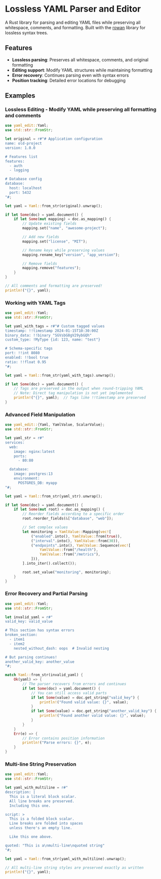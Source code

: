 Lossless YAML Parser and Editor
==============================

A Rust library for parsing and editing YAML files while preserving all whitespace, comments, and formatting. Built with the [rowan] library for lossless syntax trees.

## Features

- **Lossless parsing**: Preserves all whitespace, comments, and original formatting
- **Editing support**: Modify YAML structures while maintaining formatting
- **Error recovery**: Continues parsing even with syntax errors
- **Position tracking**: Detailed error locations for debugging

## Examples

### Lossless Editing - Modify YAML while preserving all formatting and comments

```rust
use yaml_edit::Yaml;
use std::str::FromStr;

let original = r#"# Application configuration
name: old-project
version: 1.0.0

# Features list
features:
  - auth
  - logging

# Database config
database:
  host: localhost
  port: 5432
"#;

let yaml = Yaml::from_str(original).unwrap();

if let Some(doc) = yaml.document() {
    if let Some(mut mapping) = doc.as_mapping() {
        // Update existing fields
        mapping.set("name", "awesome-project");

        // Add new fields
        mapping.set("license", "MIT");

        // Rename keys while preserving values
        mapping.rename_key("version", "app_version");

        // Remove fields
        mapping.remove("features");
    }
}

// All comments and formatting are preserved!
println!("{}", yaml);
```

### Working with YAML Tags

```rust
use yaml_edit::Yaml;
use std::str::FromStr;

let yaml_with_tags = r#"# Custom tagged values
timestamp: !!timestamp 2024-01-15T10:30:00Z
binary_data: !!binary "SGVsbG8gV29ybGQh"
custom_type: !MyType {id: 123, name: "test"}

# Schema-specific tags
port: !!int 8080
enabled: !!bool true
ratio: !!float 0.95
"#;

let yaml = Yaml::from_str(yaml_with_tags).unwrap();

if let Some(doc) = yaml.document() {
    // Tags are preserved in the output when round-tripping YAML
    // Note: Direct tag manipulation is not yet implemented
    println!("{}", yaml);  // Tags like !!timestamp are preserved
}
```

### Advanced Field Manipulation

```rust
use yaml_edit::{Yaml, YamlValue, ScalarValue};
use std::str::FromStr;

let yaml_str = r#"
services:
  web:
    image: nginx:latest
    ports:
      - 80:80

  database:
    image: postgres:13
    environment:
      POSTGRES_DB: myapp
"#;

let yaml = Yaml::from_str(yaml_str).unwrap();

if let Some(doc) = yaml.document() {
    if let Some(mut root) = doc.as_mapping() {
        // Reorder fields according to a specific order
        root.reorder_fields(&["database", "web"]);

        // Set complex values
        let monitoring = YamlValue::Mapping(vec![
            ("enabled".into(), YamlValue::from(true)),
            ("interval".into(), YamlValue::from(30)),
            ("endpoints".into(), YamlValue::Sequence(vec![
                YamlValue::from("/health"),
                YamlValue::from("/metrics"),
            ])),
        ].into_iter().collect());

        root.set_value("monitoring", monitoring);
    }
}
```

### Error Recovery and Partial Parsing

```rust
use yaml_edit::Yaml;
use std::str::FromStr;

let invalid_yaml = r#"
valid_key: valid_value

# This section has syntax errors
broken_section:
  - item1
  - item2
    nested_without_dash: oops  # Invalid nesting

# But parsing continues!
another_valid_key: another_value
"#;

match Yaml::from_str(invalid_yaml) {
    Ok(yaml) => {
        // The parser recovers from errors and continues
        if let Some(doc) = yaml.document() {
            // You can still access valid parts
            if let Some(value) = doc.get_string("valid_key") {
                println!("Found valid value: {}", value);
            }
            if let Some(value) = doc.get_string("another_valid_key") {
                println!("Found another valid value: {}", value);
            }
        }
    }
    Err(e) => {
        // Error contains position information
        println!("Parse errors: {}", e);
    }
}
```

### Multi-line String Preservation

```rust
use yaml_edit::Yaml;
use std::str::FromStr;

let yaml_with_multiline = r#"
description: |
  This is a literal block scalar.
  All line breaks are preserved.
  Including this one.

script: >
  This is a folded block scalar.
  Line breaks are folded into spaces
  unless there's an empty line.

  Like this one above.

quoted: "This is a\nmulti-line\nquoted string"
"#;

let yaml = Yaml::from_str(yaml_with_multiline).unwrap();

// All multi-line string styles are preserved exactly as written
println!("{}", yaml);
```

[rowan]: https://github.com/rust-analyzer/rowan